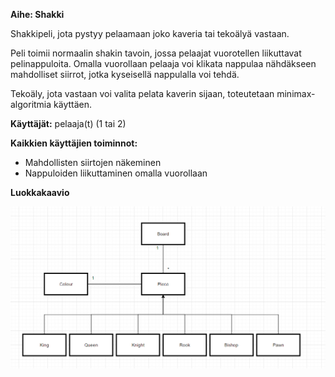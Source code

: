 **Aihe: Shakki**

Shakkipeli, jota pystyy pelaamaan joko kaveria tai tekoälyä vastaan.

Peli toimii normaalin shakin tavoin, jossa pelaajat vuorotellen liikuttavat pelinappuloita. Omalla vuorollaan pelaaja voi klikata nappulaa nähdäkseen mahdolliset siirrot, jotka kyseisellä nappulalla voi tehdä.

Tekoäly, jota vastaan voi valita pelata kaverin sijaan, toteutetaan minimax-algoritmia käyttäen.


**Käyttäjät:** pelaaja(t) (1 tai 2)

**Kaikkien käyttäjien toiminnot:**

* Mahdollisten siirtojen näkeminen
* Nappuloiden liikuttaminen omalla vuorollaan

**Luokkakaavio**

![Luokkakaavio](ClassDiagram.png)
